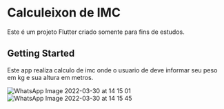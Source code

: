 # Calculeixon de IMC

Este é um projeto Flutter criado somente para fins de estudos.

## Getting Started

Este app realiza calculo de imc onde o usuario de deve informar seu peso em kg e sua altura em metros.

![WhatsApp Image 2022-03-30 at 14 15 01](https://user-images.githubusercontent.com/63679873/160894012-465fa9ff-153d-42cd-b79d-594aac642bf9.jpeg)
![WhatsApp Image 2022-03-30 at 14 15 45](https://user-images.githubusercontent.com/63679873/160894053-c424145e-d148-431b-bf7d-34c4f5e6623c.jpeg)
